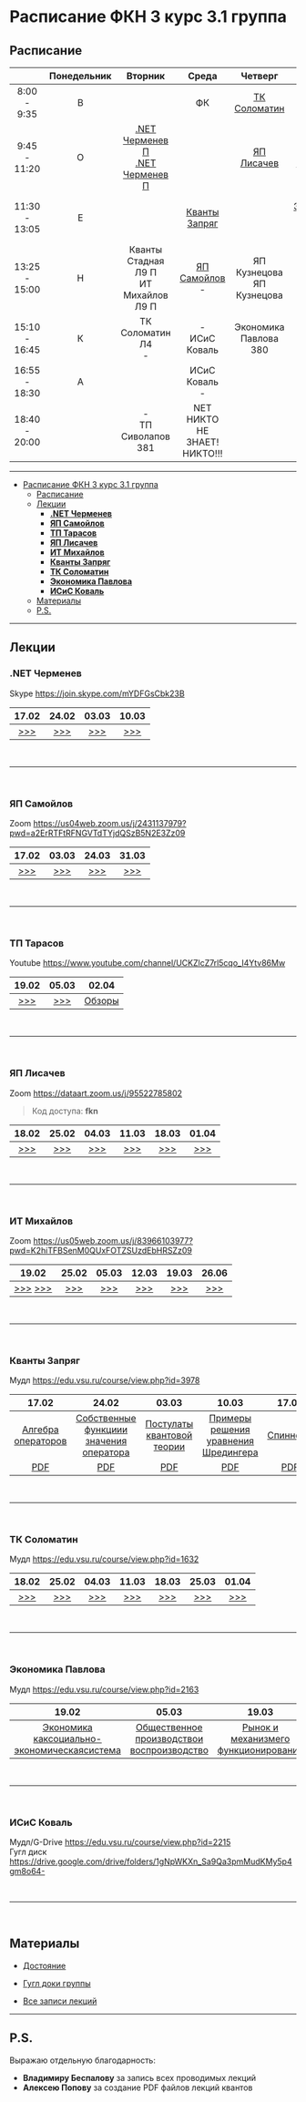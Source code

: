 # Расписание ФКН 3 курс 3.1 группа

## Расписание

||Понедельник|Вторник|Среда|Четверг|Пятница|Суббота|
|:-:|:-:|:-:|:-:|:-:|:-:|:-:|
|8:00 - 9:35  |В||ФК|[ТК Соломатин](#тк-соломатин)|ФК|
|9:45 - 11:20 |О|[.NET Черменев П](#net-черменев)<br>[.NET Черменев П](#net-черменев)||[ЯП Лисачев](#яп-лисачев)|[ИТ Михайлов](#ит-михайлов)|
|11:30 - 13:05|Е||[Кванты Запряг](#кванты-запряг)||[Экономика Павлова](#экономика-павлова)<br>-|-<br>ЯП Самойлов Л8 П|
|13:25 - 15:00|Н|Кванты Стадная Л9 П<br> ИТ Михайлов Л9 П|[ЯП Самойлов](#яп-самойлов)<br>-|ЯП Кузнецова<br>ЯП Кузнецова|[ИСиС Коваль](#исис-коваль)|
|15:10 - 16:45|К|ТК Соломатин  Л4<br>-|-<br>ИСиС Коваль|Экономика Павлова 380|[ТП Тарасов](#тп-тарасов)<br>-|||
|16:55 - 18:30|А||ИСиС Коваль<br>-||[ТП Тарасов](#тп-тарасов)<br>-|
|18:40 - 20:00||-<br>ТП Сиволапов 381|NET НИКТО НЕ ЗНАЕТ!<br> НИКТО!!!|||

***

- [Расписание ФКН 3 курс 3.1 группа](#расписание-фкн-3-курс-31-группа)
  - [Расписание](#расписание)
  - [Лекции](#лекции)
    - [**.NET Черменев**](#net-черменев)
    - [**ЯП Самойлов**](#яп-самойлов)
    - [**ТП Тарасов**](#тп-тарасов)
    - [**ЯП Лисачев**](#яп-лисачев)
    - [**ИТ Михайлов**](#ит-михайлов)
    - [**Кванты Запряг**](#кванты-запряг)
    - [**ТК Соломатин**](#тк-соломатин)
    - [**Экономика Павлова**](#экономика-павлова)
    - [**ИСиС Коваль**](#исис-коваль)
  - [Материалы](#материалы)
  - [P.S.](#ps)

***

## Лекции

### **.NET Черменев**

Skype https://join.skype.com/mYDFGsCbk23B

|17.02|24.02|03.03|10.03|
|:-:|:-:|:-:|:-:|
|[>>>](https://www.youtube.com/watch?v=deq3-VS-ey8)|[>>>](https://www.youtube.com/watch?v=HCtF4QRcC44)|[>>>](https://www.youtube.com/watch?v=sgcSYIwisow)|[>>>](https://www.youtube.com/watch?v=JWGATqdYBe4)|

<br>

***

<br>

### **ЯП Самойлов**

Zoom https://us04web.zoom.us/j/2431137979?pwd=a2ErRTFtRFNGVTdTYjdQSzB5N2E3Zz09

|17.02|03.03|24.03|31.03|
|:-:|:-:|:-:|:-:|
|[>>>](https://www.youtube.com/watch?v=DxNECJzLIZA)|[>>>](https://www.youtube.com/watch?v=B0Jo9YUbY30)|[>>>](https://www.youtube.com/watch?v=Fr7NvdfcZtA)|[>>>](https://www.youtube.com/watch?v=6k5i4xMBhGg)|

<br>

***

<br>

### **ТП Тарасов**

Youtube https://www.youtube.com/channel/UCKZlcZ7rl5cqo_I4Ytv86Mw

|19.02|05.03|02.04|
|:-:|:-:|:-:|
|[>>>](https://www.youtube.com/watch?v=DxNECJzLIZA)|[>>>](https://www.youtube.com/watch?v=B0Jo9YUbY30)|[Обзоры](https://www.youtube.com/watch?v=3cvrgF31Sd0)|

<br>

***

<br>

### **ЯП Лисачев**

Zoom https://dataart.zoom.us/j/95522785802

>Код доступа: **fkn**

|18.02|25.02|04.03|11.03|18.03|01.04|
|:-:|:-:|:-:|:-:|:-:|:-:|
|[>>>](https://www.youtube.com/watch?v=EgIFICUa3ks)|[>>>](https://www.youtube.com/watch?v=LqmSm18i7CE)|[>>>](https://www.youtube.com/watch?v=o19SL70WIHU)|[>>>](https://www.youtube.com/watch?v=PqeziTYljgk)|[>>>](https://www.youtube.com/watch?v=XAYgQ04V-PY)|[>>>](https://www.youtube.com/watch?v=m_iGwdx15sM)

<br>

***

<br>

### **ИТ Михайлов**

Zoom https://us05web.zoom.us/j/83966103977?pwd=K2hiTFBSenM0QUxFOTZSUzdEbHRSZz09

|19.02|25.02|05.03|12.03|19.03|26.06|
|:-:|:-:|:-:|:-:|:-:|:-:|
|[>>>](https://www.youtube.com/watch?v=fIorkfiPmHE) [>>>](https://www.youtube.com/watch?v=KnMb2_KwtH0)|[>>>](https://www.youtube.com/watch?v=ZXUkFgpH4-c)|[>>>](https://www.youtube.com/watch?v=-USL8DdiyuY)|[>>>](https://www.youtube.com/watch?v=2RQZQmRp4AY)|[>>>](https://www.youtube.com/watch?v=0lxA4qnTPjI)|[>>>](https://www.youtube.com/watch?v=PapLi4lg51Y)|

<br>

***

<br>

### **Кванты Запряг**

Мудл https://edu.vsu.ru/course/view.php?id=3978

|17.02|24.02|03.03|10.03|17.03|24.03|31.03|
|:-:|:-:|:-:|:-:|:-:|:-:|:-:|
|[Алгебра операторов](https://www.youtube.com/watch?v=hxgZwEqqss8)|[Собственные функциии значения оператора](https://www.youtube.com/watch?v=cWcrMok8uIw)|[Постулаты квантовой теории](https://www.youtube.com/watch?v=cotw9JPmzFw)|[Примеры решения уравнения Шредингера](https://www.youtube.com/watch?v=hrPvoof0dJo&t=3197s)|[Спиннеры](https://www.youtube.com/watch?v=gPkQFFCP9uQ)|[Кубиты](https://www.youtube.com/watch?v=s7NTxDrn4vY)|[Супер кубиты](https://www.youtube.com/watch?v=TS8I3Rsyoz4)|
|[PDF](quanta/lections/Lektsia_1.pdf)|[PDF](quanta/lections/Lektsia_2.pdf)|[PDF](quanta/lections/Lektsia_3.pdf)|[PDF](quanta/lections/Lektsia_4.pdf)|[PDF](quanta/lections/Lektsia_5.pdf)|[PDF](quanta/lections/Lektsia_6.pdf)|[PDF](quanta/lections/Lektsia_7.pdf)|

<br>

***

<br>

### **ТК Соломатин**

Мудл https://edu.vsu.ru/course/view.php?id=1632

|18.02|25.02|04.03|11.03|18.03|25.03|01.04|
|:-:|:-:|:-:|:-:|:-:|:-:|:-:|
|[>>>](https://www.youtube.com/watch?v=WUkw7Ceiqk0)|[>>>](https://www.youtube.com/watch?v=5uTmoxPIbbo)|[>>>](https://www.youtube.com/watch?v=2LVyUlEtjpE)|[>>>](https://www.youtube.com/watch?v=UiLblfQuyc0)|[>>>](https://www.youtube.com/watch?v=-tmjGnzY-1I)|[>>>](https://www.youtube.com/watch?v=IjUYhMcKils)|[>>>](https://www.youtube.com/watch?v=WaooXd14Rn0)|

<br>

***

<br>

### **Экономика Павлова**

Мудл https://edu.vsu.ru/course/view.php?id=2163

|19.02|05.03|19.03|
|:-:|:-:|:-:|
|[Экономика каксоциально-экономическаясистема](https://www.youtube.com/watch?v=CmHddE4ST9k)|[Общественное производствои воспроизводство](https://www.youtube.com/watch?v=MNzAEayrjY0)|[Рынок и механизмего функционирования](https://www.youtube.com/watch?v=QTCvK4kSJlo)|

<br>

***

<br>

### **ИСиС Коваль**

Мудл/G-Drive https://edu.vsu.ru/course/view.php?id=2215  
Гугл диск https://drive.google.com/drive/folders/1gNpWKXn_Sa9Qa3pmMudKMy5p4gm8o64-

<br>

***

<br>

## Материалы

- [Достояние](https://drive.google.com/drive/folders/1ZL5WekJYBQHVeotBBY9tYEFS-vCOwRWm?usp=sharing)

- [Гугл доки группы](https://docs.google.com/spreadsheets/d/1ydhR2zpzWt_ssdq2juNnF97KP0724KDnvydPHLEuqvs/edit)

- [Все записи лекций](https://www.youtube.com/channel/UCGBQkXeY4mi8Fza3inyJkew)

***

## P.S.

Выражаю отдельную благодарность:

- **Владимиру Беспалову** за запись всех проводимых лекций
- **Алексею Попову** за создание PDF файлов лекций квантов
